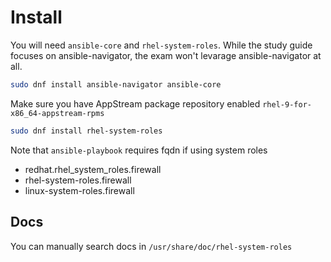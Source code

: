 # Install

You will need `ansible-core` and `rhel-system-roles`. 
While the study guide focuses on ansible-navigator, the exam won't levarage ansible-navigator at all. 

```bash
sudo dnf install ansible-navigator ansible-core
```

Make sure you have AppStream package repository enabled `rhel-9-for-x86_64-appstream-rpms`

```bash
sudo dnf install rhel-system-roles
```

Note that `ansible-playbook` requires fqdn if using system roles

- redhat.rhel_system_roles.firewall
- rhel-system-roles.firewall
- linux-system-roles.firewall


## Docs

You can manually search docs in `/usr/share/doc/rhel-system-roles`
